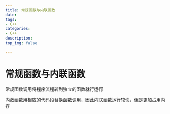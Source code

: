 ```yaml
---
title: 常规函数与内联函数
date:
tags: 
- C++
categories:
- C++
description:
top_img: false

---
```


# 常规函数与内联函数



常规函数调用将程序流程转到独立的函数就行运行



内敛函数用相应的代码段替换函数调用，因此内联函数运行较快，但是更加占用内存
